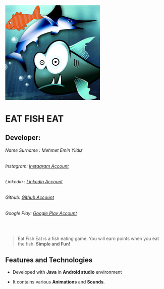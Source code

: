 <img src="https://github.com/mehmeteminyildiz/EatFishEat_Game/blob/main/SimpleFishGame_v2.png?raw=true" width="300"/>

# EAT FISH EAT
## Developer:
###### Name Surname : Mehmet Emin Yıldız
###### Instagram: [Instagram Account]
###### Linkedin : [Linkedin Account]
###### Github: [Github Account]
###### Google Play: [Google Play Account] 
&nbsp;
> Eat Fish Eat is a fish eating game. You will earn points when you eat the fish.
**Simple and Fun!**

## Features and Technologies
* Developed with **Java** in __Android studio__ environment
* It contains various **Animations** and **Sounds**.

   [Instagram Account]: <https://www.instagram.com/yldz.mehmetemin/>
   [Github Account]: <https://github.com/mehmeteminyildiz>
   [Linkedin Account]: <https://www.linkedin.com/in/yildizmehmetemin/>
   [Google Play Account]: <https://play.google.com/store/apps/dev?id=6782363722261399622>
